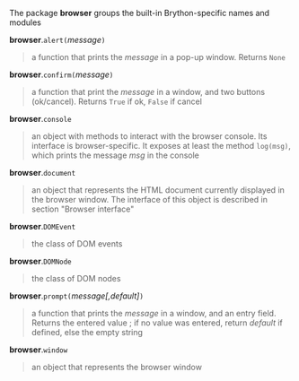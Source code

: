 The package **browser** groups the built-in Brython-specific names and modules

**browser**.`alert(`_message_`)`
> a function that prints the _message_ in a pop-up window. Returns `None`

**browser**.`confirm(`_message_`)`
> a function that print the _message_ in a window, and two buttons (ok/cancel). Returns `True` if ok, `False` if cancel

**browser**.`console`
> an object with methods to interact with the browser console. Its interface is browser-specific. It exposes at least the method `log(msg)`, which prints the message _msg_ in the console

**browser**.`document`
> an object that represents the HTML document currently displayed in the browser window. The interface of this object is described in section "Browser interface"

**browser**.`DOMEvent`
> the class of DOM events

**browser**.`DOMNode`
> the class of DOM nodes

**browser**.`prompt(`_message[,default]_`)`
> a function that prints the _message_ in a window, and an entry field. Returns the entered value ; if no value was entered, return _default_ if defined, else the empty string

**browser**.`window`
> an object that represents the browser window

